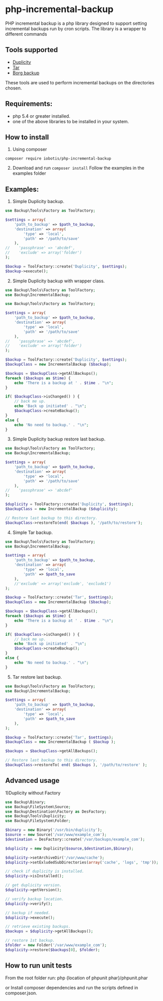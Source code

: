 # php-incremental-backup

PHP incremental backup is a php library designed to support setting incremental backups run by cron scripts.
The library is a wrapper to different commands

Tools supported
---------------

* [Duplicity](http://duplicity.nongnu.org/)
* [Tar](https://www.howtoforge.com/tutorial/linux-tar-command/)
* [Borg backup](https://borgbackup.readthedocs.io/en/stable/)

These tools are used to perform incremental backups on the directories chosen.

Requirements:
-------------
* php 5.4 or greater installed.
* one of the above libraries to be installed in your system.

How to install
--------------
1) Using composer

`composer require iobotis/php-incremental-backup`

2) Download and run `composer install`
Follow the examples in the examples folder

Examples:
---------

1) Simple Duplicity backup.
```php
use Backup\Tools\Factory as ToolFactory;

$settings = array(
    'path_to_backup' => $path_to_backup,
    'destination' => array(
        'type' => 'local',
        'path' => '/path/to/save'
    ),
//    'passphrase' => 'abcdef',
//    'exclude' => array('folder')
);

$backup = ToolFactory::create('Duplicity', $settings);
$backup->execute();

```
2) Simple Duplicity backup with wrapper class.
```php
use Backup\Tools\Factory as ToolFactory;
use Backup\IncrementalBackup;

use Backup\Tools\Factory as ToolFactory;

$settings = array(
    'path_to_backup' => $path_to_backup,
    'destination' => array(
        'type' => 'local',
        'path' => '/path/to/save'
    ),
//    'passphrase' => 'abcdef',
//    'exclude' => array('folder')
);

$backup = ToolFactory::create('Duplicity', $settings);
$backupClass = new IncrementalBackup ($backup);

$backups = $backupClass->getAllBackups();
foreach ($backups as $time) {
    echo 'There is a backup at ' . $time . "\n";
}

if( $backupClass->isChanged() ) {
    // back me up.
    echo 'Back up initiated' . "\n";
    $backupClass->createBackup();
}
else {
    echo 'No need to backup.' . "\n";
}
```
3) Simple Duplicity backup restore last backup.
```php
use Backup\Tools\Factory as ToolFactory;
use Backup\IncrementalBackup;

$settings = array(
    'path_to_backup' => $path_to_backup,
    'destination' => array(
        'type' => 'local',
        'path' => '/path/to/save'
    ),
//    'passphrase' => 'abcdef'
);

$duplicity = ToolFactory::create('Duplicity', $settings);
$backupClass = new IncrementalBackup ($duplicity);

// Restore last backup to this directory.
$backupClass->restoreTo(end( $backups ), '/path/to/restore');

```

4) Simple Tar backup.
```php
use Backup\Tools\Factory as ToolFactory;
use Backup\IncrementalBackup;

$settings = array(
    'path_to_backup' => $path_to_backup,
    'destination' => array(
        'type' => 'local',
        'path' => $path_to_save
    ),
    //'exclude' => array('exclude', 'exclude1')
);

$backup = ToolFactory::create('Tar', $settings);
$backupClass = new IncrementalBackup ($backup);

$backups = $backupClass->getAllBackups();
foreach ($backups as $time) {
    echo 'There is a backup at ' . $time . "\n";
}

if( $backupClass->isChanged() ) {
    // back me up.
    echo 'Back up initiated' . "\n";
    $backupClass->createBackup();
}
else {
    echo 'No need to backup.' . "\n";
}

```

5) Tar restore last backup.
```php
use Backup\Tools\Factory as ToolFactory;
use Backup\IncrementalBackup;

$settings = array(
    'path_to_backup' => $path_to_backup,
    'destination' => array(
        'type' => 'local',
        'path' => $path_to_save
    ),
);

$backup = ToolFactory::create('Tar', $settings);
$backupClass = new IncrementalBackup ( $backup );

$backups = $backupClass->getAllBackups();

// Restore last backup to this directory.
$backupClass->restoreTo( end( $backups ), '/path/to/restore' );

```
Advanced usage
--------------
1)Duplicity without Factory
```php
use Backup\Binary;
use Backup\FileSystem\Source;
use Backup\Destination\Factory as DesFactory;
use Backup\Tools\Duplicity;
use Backup\FileSystem\Folder;

$binary = new Binary('/usr/bin/duplicity');
$source = new Source('/var/www/example_com');
$destination = DesFactory::create('/var/backups/example_com');

$duplicity = new Duplicity($source,$destination,$binary);

$duplicity->setArchiveDir('/var/www/cache');
$duplicity->setExludedSubDirectories(array('cache', 'logs', 'tmp'));

// check if duplicity is installed.
$duplicity->isInstalled();

// get duplicity version.
$duplicity->getVersion();

// verify backup location.
$duplicity->verify();

// backup if needed.
$duplicity->execute();

// retrieve existing backups.
$backups = $duplicity->getAllBackups();

// restore 1st backup.
$folder = new Folder('/var/www/example_com');
$duplicity->restore($backups[0], $folder);

```

How to run unit tests
---------------------
From the root folder run:
php {location of phpunit phar}/phpunit.phar

or
Install composer dependencies and run the scripts defined in composer.json.

